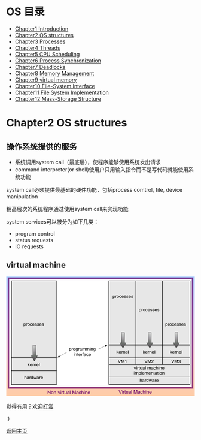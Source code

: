 # OS 目录

- [Chapter1 Introduction](Chapter1.md)
- [Chapter2 OS structures](Chapter2.md)
- [Chapter3 Processes](Chapter3.md)
- [Chapter4 Threads](Chapter4.md)
- [Chapter5 CPU Scheduling](Chapter5.md)
- [Chapter6 Process Synchronization](Chapter6.md)
- [Chapter7 Deadlocks](Chapter7.md)
- [Chapter8 Memory Management](Chapter8.md)
- [Chapter9 virtual memory](Chapter9.md)
- [Chapter10 File-System Interface](Chapter10.md)
- [Chapter11 File System Implementation](Chapter11.md)
- [Chapter12 Mass-Storage Structure](Chapter12.md)


# Chapter2 OS structures

## 操作系统提供的服务

- 系统调用system call（最底层），使程序能够使用系统发出请求
- command interpreter(or shell)使用户只用输入指令而不是写代码就能使用系统功能

system call必须提供最基础的硬件功能，包括process comtrol, file, device manipulation

稍高层次的系统程序通过使用system call来实现功能

system services可以被分为如下几类：
- program control
- status requests
- IO requests

## virtual machine

![2-1](img/2-1.png)


觉得有用？欢迎[打赏](../../../donate.md)

:)

[返回主页](../../../index.md)